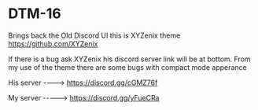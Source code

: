 # DTM-16
Brings back the Old Discord UI this is XYZenix theme https://github.com/XYZenix

If there is a bug ask XYZenix his discord server link will be at bottom.
From my use of the theme there are some bugs with compact mode apperance


His server ----> https://discord.gg/cGMZ76f

My server -----> https://discord.gg/yFueCRa
